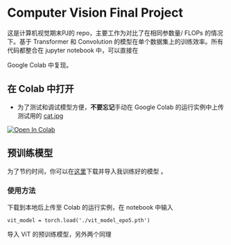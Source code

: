 # Computer Vision Final Project

这是计算机视觉期末PJ的 repo，主要工作为对比了在相同参数量/ FLOPs 的情况下。基于 Transformer 和 Convolution 的模型在单个数据集上的训练效率。所有代码都整合在 jupyter notebook 中，可以直接在 

Google Colab 中复现。

## 在 Colab 中打开

- 为了测试和调试模型方便，**不要忘记**手动在 Google Colab 的运行实例中上传测试用的 [cat.jpg](https://github.com/Chameee/cv_final_project/blob/master/cat.png)

[![Open In Colab](https://colab.research.google.com/assets/colab-badge.svg)](https://colab.research.google.com/drive/1uTSmhaCiT4_Hj3G3YHQA4QKVp5uitvrV?usp=sharing)


## 预训练模型

为了节约时间，你可以在[这里](https://drive.google.com/drive/folders/1ZdNCnoGhFuFAVdPA0W2z2mtLcftnLAJ2?usp=sharing)下载并导入我训练好的模型 。

### 使用方法

下载到本地后上传至 Colab 的运行实例，在 notebook 中输入

```
vit_model = torch.load('./vit_model_epo5.pth')
```

导入 ViT 的预训练模型，另外两个同理
